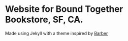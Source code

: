 # Website for Bound Together Bookstore, SF, CA. 
Made using Jekyll with a theme inspired by [Barber](https://github.com/samesies/barber-jekyll)

